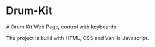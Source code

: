 # Drum-Kit

A Drum Kit Web Page, control with keyboards

The project is build with HTML, CSS and Vanilla Javascript.
